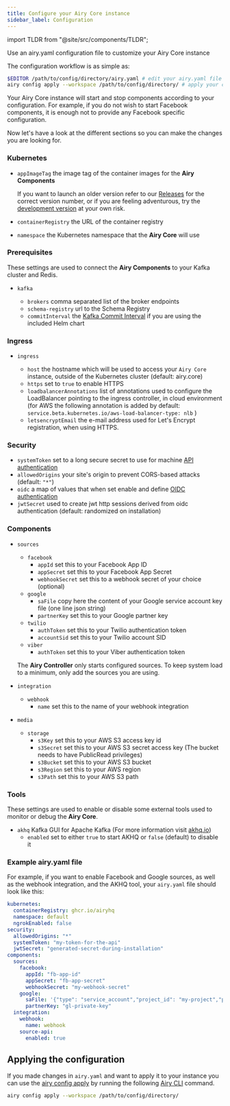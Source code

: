 ```yaml
---
title: Configure your Airy Core instance
sidebar_label: Configuration
---
```


import TLDR from "@site/src/components/TLDR";

<TLDR>

Use an airy.yaml configuration file to customize your Airy Core instance

</TLDR>

The configuration workflow is as simple as:

```sh
$EDITOR /path/to/config/directory/airy.yaml # edit your airy.yaml file
airy config apply --workspace /path/to/config/directory/ # apply your config
```

Your Airy Core instance will start and stop components according to your
configuration. For example, if you do not wish to start Facebook components, it
is enough not to provide any Facebook specific configuration.

Now let's have a look at the different sections so you can make the changes you
are looking for.

### Kubernetes

- `appImageTag` the image tag of the container images for the **Airy Components**

  If you want to launch an older version refer to our
  [Releases](https://github.com/airyhq/airy/releases) for the correct version
  number, or if you are feeling adventurous, try the [development version](https://github.com/airyhq/airy/blob/develop/VERSION) at your own risk.

- `containerRegistry` the URL of the container registry

- `namespace` the Kubernetes namespace that the **Airy Core** will use

### Prerequisites

These settings are used to connect the **Airy Components** to your Kafka
cluster and Redis.

- `kafka`

  - `brokers` comma separated list of the broker endpoints
  - `schema-registry` url to the Schema Registry
  - `commitInterval` the [Kafka Commit Interval](https://kafka.apache.org/documentation/#consumerconfigs_auto.commit.interval.ms) if you are using the included Helm chart

### Ingress

- `ingress`

  - `host` the hostname which will be used to access your `Airy Core` instance, outside of the Kubernetes cluster (default: airy.core)
  - `https` set to `true` to enable HTTPS
  - `loadbalancerAnnotations` list of annotations used to configure the LoadBalancer pointing to the ingress controller, in cloud environment (for AWS the following annotation is added by default: `service.beta.kubernetes.io/aws-load-balancer-type: nlb` )
  - `letsencryptEmail` the e-mail address used for Let's Encrypt registration, when using HTTPS.

### Security

- `systemToken` set to a long secure secret to use for machine [API authentication](security#api-security)
- `allowedOrigins` your site's origin to prevent CORS-based attacks (default: `"*"`)
- `oidc` a map of values that when set enable and define [OIDC authentication](security#configuring-oidc)
- `jwtSecret` used to create jwt http sessions derived from oidc authentication (default: randomized on installation)

### Components

- `sources`

  - `facebook`
    - `appId` set this to your Facebook App ID
    - `appSecret` set this to your Facebook App Secret
    - `webhookSecret` set this to a webhook secret of your choice (optional)
  - `google`
    - `saFile` copy here the content of your Google service account key file (one line json string)
    - `partnerKey` set this to your Google partner key
  - `twilio`
    - `authToken` set this to your Twilio authentication token
    - `accountSid` set this to your Twilio account SID
  - `viber`
    - `authToken` set this to your Viber authentication token

  The **Airy Controller** only starts configured sources. To keep system load to
  a minimum, only add the sources you are using.

- `integration`
  - `webhook`
    - `name` set this to the name of your webhook integration
- `media`
  - `storage`
    - `s3Key` set this to your AWS S3 access key id
    - `s3Secret` set this to your AWS S3 secret access key (The bucket needs to have PublicRead privileges)
    - `s3Bucket` set this to your AWS S3 bucket
    - `s3Region` set this to your AWS region
    - `s3Path` set this to your AWS S3 path

### Tools

These settings are used to enable or disable some external tools used to
monitor or debug the **Airy Core**.

- `akhq` Kafka GUI for Apache Kafka (For more information visit [akhq.io](https://akhq.io/))
  - `enabled` set to either `true` to start AKHQ or `false` (default) to disable it

### Example airy.yaml file

For example, if you want to enable Facebook and Google sources, as well as the webhook integration, and the AKHQ tool, your `airy.yaml` file should look like this:

```yaml
kubernetes:
  containerRegistry: ghcr.io/airyhq
  namespace: default
  ngrokEnabled: false
security:
  allowedOrigins: "*"
  systemToken: "my-token-for-the-api"
  jwtSecret: "generated-secret-during-installation"
components:
  sources:
    facebook:
      appId: "fb-app-id"
      appSecret: "fb-app-secret"
      webhookSecret: "my-webhook-secret"
    google:
      saFile: '{"type": "service_account","project_id": "my-project","private_key_id": "my-private-key-id","private_key": "-----BEGIN PRIVATE KEY-----\nKEY-DATA-\n-----END PRIVATE KEY-----\n","client_email": "some-e-mail","client_id": "client-id",....}'
      partnerKey: "gl-private-key"
  integration:
    webhook:
      name: webhook
    source-api:
      enabled: true
```

## Applying the configuration

If you made changes in `airy.yaml` and want to apply it to your instance you can
use the [airy config apply](/cli/usage.md#config-apply) by running the
following [Airy CLI](/cli/introduction.md) command.

```bash
airy config apply --workspace /path/to/config/directory/
```
